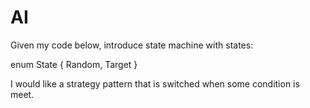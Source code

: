 # AI

Given my code below, introduce state machine with states:

enum State {
    Random,
    Target
}

I would like a strategy pattern that is switched when some condition is meet.